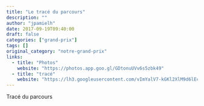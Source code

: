 ```yaml
---
title: "Le tracé du parcours"
description: ""
author: "jpamielh"
date: 2017-09-19T09:40:00
draft: false
categories: ["grand-prix"]
tags: []
original_category: "notre-grand-prix"
links:
  - title: "Photos"
    website: "https://photos.app.goo.gl/GDtonuUVv6s5zbk49"
  - title: "tracé"
    website: "https://lh3.googleusercontent.com/vImYalV7-kGKl2XlM9d6lEcs5fxQDTmln3iMU3fmx3GbRVzIfxqE8mJs8IX9XtqFa995E-eaw3anLdNHJ8q35OJA9-kAcWga0IrXDIYxkcwd-jiyZVcdNyQpomdAon19aHBbdAVCtcaOscTE0468sxu2JM7Fs9qxTrKRxH-a-mcTlC95eCuABJmNS6mgKLMaqDrav-kjkRY-mS4SeBaQhEFD-c-HqWkmq1aEZU81VW_OVqLNOT5BVz529pU4Jqs5aW3ejSPVUzgvnJlKZuZK54i5pvVrw4mIWHgkiafgVh3mvOWmzJiqnB-n53tNGS6kwHr8WLY4ntix4-4d3cQj29r3h0JRvitR6ijArOfYAXPSjlx9VZsTxrj3Mi4ti94kNcFULl4YsdhKIBoG6g3BO8Wzj16o5jt9ajQ9OSn4Jv14aAM4D0GMk2fJuOBUbJdwSQZRyyk9kBAW6bGSCB5TZHOqKv-un6S3AtA5V6bU2sT_UF0DZbmasfg9fr0GAwFI9TcCPv5tB_tf5YObl53q0M1Z1oC5M9hO6V0znNAN2XaIbfjuMYkhtP-U9Kt_pzAkUV9wKClvDkYOzRn4vwYNQqJsmCb_951iIRkEjk36u7vrD-6Jo2HJzsNyXOZUUPmhT66xDRKKMkzGN2aFFnGACtKGig3thxPzszndHmPVnKMJUgs-8HBUM1D7hg=w616-h466-no"
---
```


Tracé du parcours

&nbsp;

&nbsp;
